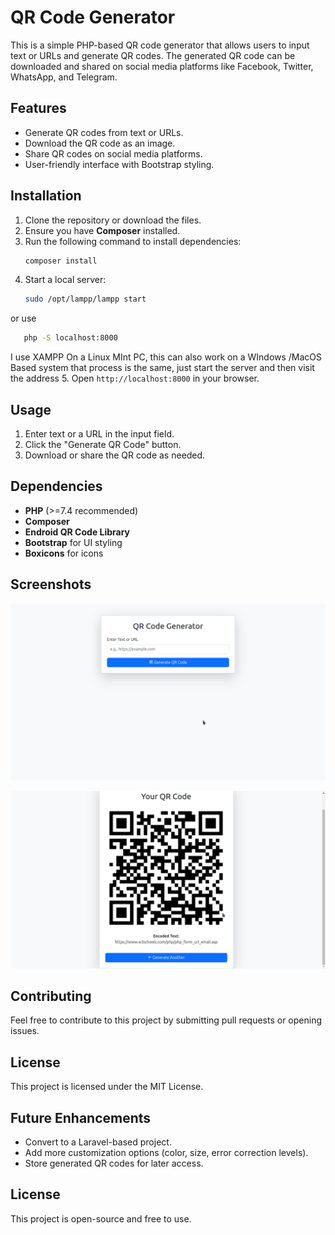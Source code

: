 # QR Code Generator

This is a simple PHP-based QR code generator that allows users to input text or URLs and generate QR codes. The generated QR code can be downloaded and shared on social media platforms like Facebook, Twitter, WhatsApp, and Telegram.

## Features
- Generate QR codes from text or URLs.
- Download the QR code as an image.
- Share QR codes on social media platforms.
- User-friendly interface with Bootstrap styling.

## Installation
1. Clone the repository or download the files.
2. Ensure you have **Composer** installed.
3. Run the following command to install dependencies:
   ```sh
   composer install
   ```
4. Start a local server:
   ```sh
   sudo /opt/lampp/lampp start
    ```
or use
```sh
   php -S localhost:8000
   ```
   I use XAMPP On a Linux MInt PC, this can also work on a WIndows /MacOS Based system that process is the same, just start the server and then visit the address
5. Open `http://localhost:8000` in your browser.

## Usage
1. Enter text or a URL in the input field.
2. Click the "Generate QR Code" button.
3. Download or share the QR code as needed.

## Dependencies
- **PHP** (>=7.4 recommended)
- **Composer**
- **Endroid QR Code Library**
- **Bootstrap** for UI styling
- **Boxicons** for icons


## Screenshots

![QR Code Generator Form](index.png)

![Generated QR Code](code.png)

## Contributing

Feel free to contribute to this project by submitting pull requests or opening issues.

## License

This project is licensed under the MIT License.
## Future Enhancements
- Convert to a Laravel-based project.
- Add more customization options (color, size, error correction levels).
- Store generated QR codes for later access.

## License
This project is open-source and free to use.

